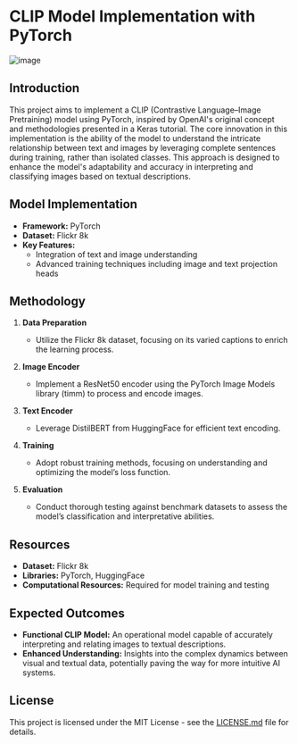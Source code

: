 # CLIP Model Implementation with PyTorch

![image](https://github.com/aliasgerovs/torchlip/assets/49990436/a35d5600-699f-4793-9d28-b60bc99b9da7)


## Introduction

This project aims to implement a CLIP (Contrastive Language–Image Pretraining) model using PyTorch, inspired by OpenAI's original concept and methodologies presented in a Keras tutorial. The core innovation in this implementation is the ability of the model to understand the intricate relationship between text and images by leveraging complete sentences during training, rather than isolated classes. This approach is designed to enhance the model's adaptability and accuracy in interpreting and classifying images based on textual descriptions.

## Model Implementation

- **Framework:** PyTorch
- **Dataset:** Flickr 8k
- **Key Features:** 
  - Integration of text and image understanding
  - Advanced training techniques including image and text projection heads

## Methodology

1. **Data Preparation**
   - Utilize the Flickr 8k dataset, focusing on its varied captions to enrich the learning process.

2. **Image Encoder**
   - Implement a ResNet50 encoder using the PyTorch Image Models library (timm) to process and encode images.

3. **Text Encoder**
   - Leverage DistilBERT from HuggingFace for efficient text encoding.

4. **Training**
   - Adopt robust training methods, focusing on understanding and optimizing the model’s loss function.

5. **Evaluation**
   - Conduct thorough testing against benchmark datasets to assess the model’s classification and interpretative abilities.

## Resources

- **Dataset:** Flickr 8k
- **Libraries:** PyTorch, HuggingFace
- **Computational Resources:** Required for model training and testing

## Expected Outcomes

- **Functional CLIP Model:** An operational model capable of accurately interpreting and relating images to textual descriptions.
- **Enhanced Understanding:** Insights into the complex dynamics between visual and textual data, potentially paving the way for more intuitive AI systems.

## License

This project is licensed under the MIT License - see the [LICENSE.md](LICENSE.md) file for details.
